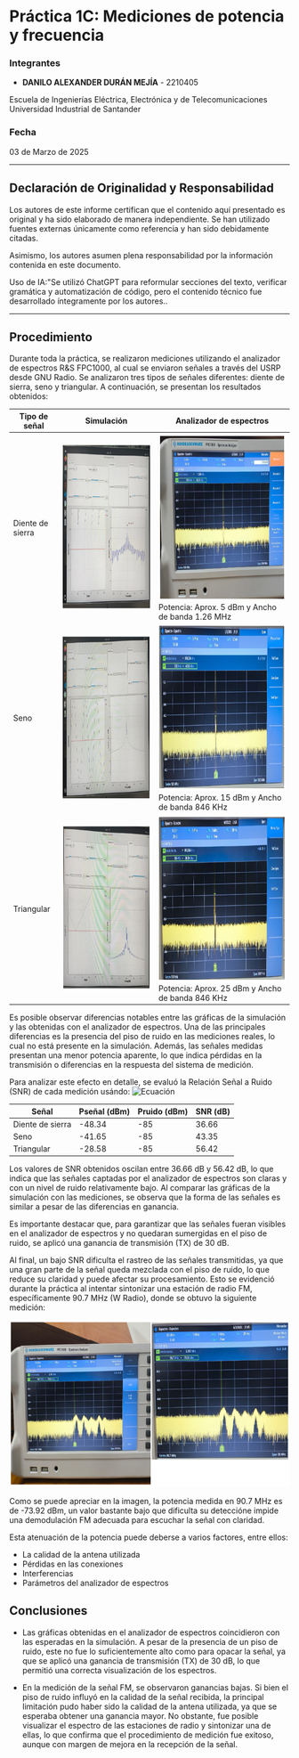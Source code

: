 # Práctica 1C: Mediciones de potencia y frecuencia

### Integrantes
- **DANILO ALEXANDER DURÁN MEJÍA** - 2210405
  
Escuela de Ingenierías Eléctrica, Electrónica y de Telecomunicaciones  
Universidad Industrial de Santander

### Fecha
03 de Marzo de 2025

---

## Declaración de Originalidad y Responsabilidad
Los autores de este informe certifican que el contenido aquí presentado es original y ha sido elaborado de manera independiente. Se han utilizado fuentes externas únicamente como referencia y han sido debidamente citadas.

Asimismo, los autores asumen plena responsabilidad por la información contenida en este documento. 

Uso de IA:"Se utilizó ChatGPT para reformular secciones del texto, verificar gramática y automatización de código, pero el contenido técnico fue desarrollado íntegramente por los autores..

---
## **Procedimiento**

Durante toda la práctica, se realizaron mediciones utilizando el analizador de espectros R&S FPC1000, al cual se enviaron señales a través del USRP desde GNU Radio. Se analizaron tres tipos de señales diferentes: diente de sierra, seno y triangular. A continuación, se presentan los resultados obtenidos:

| Tipo de señal | Simulación | Analizador de espectros |
|-----------------|-----------------|-----------------------|
| Diente de sierra | <img src="practica_1C/w25.PNG" height="300"> | <img src="practica_1C/w26.PNG" height="300"> Potencia: Aprox. 5 dBm y Ancho de banda 1.26 MHz |
| Seno | <img src="practica_1C/w27.PNG" height="300"> | <img src="practica_1C/w28.PNG" height="300"> Potencia: Aprox. 15 dBm y Ancho de banda 846 KHz |
| Triangular | <img src="practica_1C/w29.PNG" height="300"> | <img src="practica_1C/w30.PNG" height="300"> Potencia: Aprox. 25 dBm y Ancho de banda 846 KHz |

Es posible observar diferencias notables entre las gráficas de la simulación y las obtenidas con el analizador de espectros. Una de las principales diferencias es la presencia del piso de ruido en las mediciones reales, lo cual no está presente en la simulación. Además, las señales medidas presentan una menor potencia aparente, lo que indica pérdidas en la transmisión o diferencias en la respuesta del sistema de medición.

Para analizar este efecto en detalle, se evaluó la Relación Señal a Ruido (SNR) de cada medición usándo: ![Ecuación](https://latex.codecogs.com/png.latex?SNR_{dB}=P_{senal,%20dBm}-P_{ruido,%20dBm})

| Señal | Pseñal (dBm)                | Pruido (dBm) | SNR (dB) |
|-----------------|-----------------------| -----------------------|-----------------------|
| Diente de sierra | -48.34 | -85 | 36.66 |
| Seno  | -41.65 | -85 | 43.35 |
| Triangular | -28.58 | -85 | 56.42 |

Los valores de SNR obtenidos oscilan entre 36.66 dB y 56.42 dB, lo que indica que las señales captadas por el analizador de espectros son claras y con un nivel de ruido relativamente bajo. Al comparar las gráficas de la simulación con las mediciones, se observa que la forma de las señales es similar a pesar de las diferencias en ganancia.

Es importante destacar que, para garantizar que las señales fueran visibles en el analizador de espectros y no quedaran sumergidas en el piso de ruido, se aplicó una ganancia de transmisión (TX) de 30 dB.

Al final, un bajo SNR dificulta el rastreo de las señales transmitidas, ya que una gran parte de la señal queda mezclada con el piso de ruido, lo que reduce su claridad y puede afectar su procesamiento. Esto se evidenció durante la práctica al intentar sintonizar una estación de radio FM, específicamente 90.7 MHz (W Radio), donde se obtuvo la siguiente medición:

<img src="practica_1C/w31.PNG" height="300">

Como se puede apreciar en la imagen, la potencia medida en 90.7 MHz es de -73.92 dBm, un valor bastante bajo que dificulta su deteccióne impide una demodulación FM adecuada para escuchar la señal con claridad.

Esta atenuación de la potencia puede deberse a varios factores, entre ellos:
- La calidad de la antena utilizada
- Pérdidas en las conexiones
- Interferencias
- Parámetros del analizador de espectros

## **Conclusiones**

- Las gráficas obtenidas en el analizador de espectros coincidieron con las esperadas en la simulación. A pesar de la presencia de un piso de ruido, este no fue lo suficientemente alto como para opacar la señal, ya que se aplicó una ganancia de transmisión (TX) de 30 dB, lo que permitió una correcta visualización de los espectros.

- En la medición de la señal FM, se observaron ganancias bajas. Si bien el piso de ruido influyó en la calidad de la señal recibida, la principal limitación pudo haber sido la calidad de la antena utilizada, ya que se esperaba obtener una ganancia mayor. No obstante, fue posible visualizar el espectro de las estaciones de radio y sintonizar una de ellas, lo que confirma que el procedimiento de medición fue exitoso, aunque con margen de mejora en la recepción de la señal.
